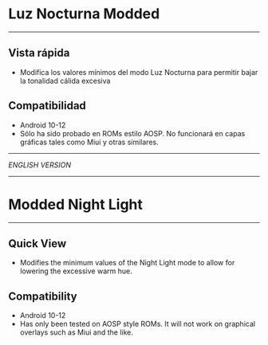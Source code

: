 # Luz Nocturna Modded

---
## Vista rápida
- Modifica los valores mínimos del modo Luz Nocturna para permitir bajar la tonalidad cálida excesiva

## Compatibilidad
- Android 10-12
- Sólo ha sido probado en ROMs estilo AOSP. No funcionará en capas gráficas tales como Miui y otras similares.

---

*ENGLISH VERSION*

---

# Modded Night Light

---
## Quick View
- Modifies the minimum values of the Night Light mode to allow for lowering the excessive warm hue.

## Compatibility
- Android 10-12
- Has only been tested on AOSP style ROMs. It will not work on graphical overlays such as Miui and the like.
